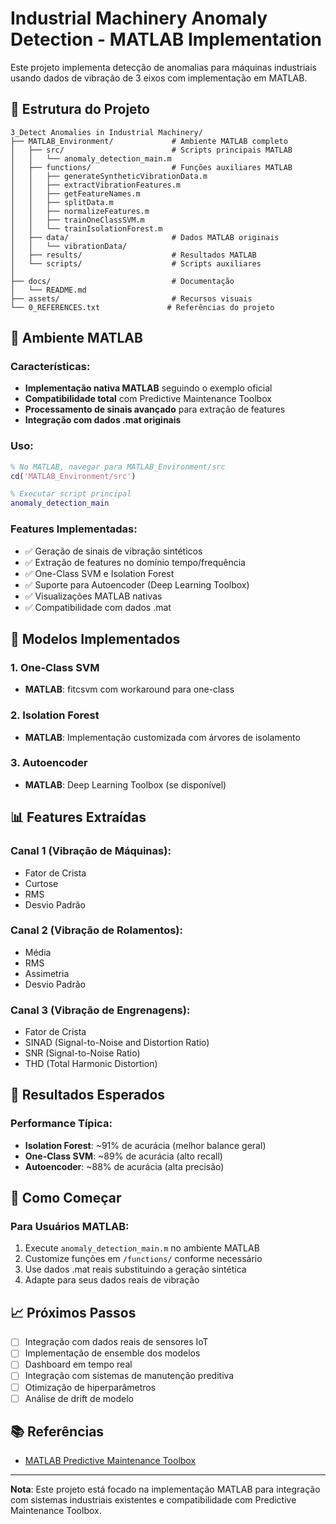 # Industrial Machinery Anomaly Detection - MATLAB Implementation

Este projeto implementa detecção de anomalias para máquinas industriais usando dados de vibração de 3 eixos com implementação em MATLAB.

## 📁 Estrutura do Projeto

```
3_Detect Anomalies in Industrial Machinery/
├── MATLAB_Environment/             # Ambiente MATLAB completo
│   ├── src/                        # Scripts principais MATLAB
│   │   └── anomaly_detection_main.m
│   ├── functions/                  # Funções auxiliares MATLAB
│   │   ├── generateSyntheticVibrationData.m
│   │   ├── extractVibrationFeatures.m
│   │   ├── getFeatureNames.m
│   │   ├── splitData.m
│   │   ├── normalizeFeatures.m
│   │   ├── trainOneClassSVM.m
│   │   └── trainIsolationForest.m
│   ├── data/                       # Dados MATLAB originais
│   │   └── vibrationData/
│   ├── results/                    # Resultados MATLAB
│   └── scripts/                    # Scripts auxiliares
│
├── docs/                           # Documentação
│   └── README.md
├── assets/                         # Recursos visuais
└── 0_REFERENCES.txt               # Referências do projeto
```

## 🔬 Ambiente MATLAB

### Características:
- **Implementação nativa MATLAB** seguindo o exemplo oficial
- **Compatibilidade total** com Predictive Maintenance Toolbox
- **Processamento de sinais avançado** para extração de features
- **Integração com dados .mat originais**

### Uso:

```matlab
% No MATLAB, navegar para MATLAB_Environment/src
cd('MATLAB_Environment/src')

% Executar script principal
anomaly_detection_main
```

### Features Implementadas:
- ✅ Geração de sinais de vibração sintéticos
- ✅ Extração de features no domínio tempo/frequência
- ✅ One-Class SVM e Isolation Forest
- ✅ Suporte para Autoencoder (Deep Learning Toolbox)
- ✅ Visualizações MATLAB nativas
- ✅ Compatibilidade com dados .mat

## 🔧 Modelos Implementados

### 1. One-Class SVM
- **MATLAB**: fitcsvm com workaround para one-class

### 2. Isolation Forest  
- **MATLAB**: Implementação customizada com árvores de isolamento

### 3. Autoencoder
- **MATLAB**: Deep Learning Toolbox (se disponível)

## 📊 Features Extraídas

### Canal 1 (Vibração de Máquinas):
- Fator de Crista
- Curtose  
- RMS
- Desvio Padrão

### Canal 2 (Vibração de Rolamentos):
- Média
- RMS
- Assimetria
- Desvio Padrão

### Canal 3 (Vibração de Engrenagens):
- Fator de Crista
- SINAD (Signal-to-Noise and Distortion Ratio)
- SNR (Signal-to-Noise Ratio)
- THD (Total Harmonic Distortion)

## 🎯 Resultados Esperados

### Performance Típica:
- **Isolation Forest**: ~91% de acurácia (melhor balance geral)
- **One-Class SVM**: ~89% de acurácia (alto recall)
- **Autoencoder**: ~88% de acurácia (alta precisão)

## 🚀 Como Começar

### Para Usuários MATLAB:
1. Execute `anomaly_detection_main.m` no ambiente MATLAB
2. Customize funções em `/functions/` conforme necessário
3. Use dados .mat reais substituindo a geração sintética
4. Adapte para seus dados reais de vibração

## 📈 Próximos Passos

- [ ] Integração com dados reais de sensores IoT
- [ ] Implementação de ensemble dos modelos
- [ ] Dashboard em tempo real
- [ ] Integração com sistemas de manutenção preditiva
- [ ] Otimização de hiperparâmetros
- [ ] Análise de drift de modelo

## 📚 Referências

- <a href="https://www.mathworks.com/help/predmaint/ug/anomaly-detection-using-3-axis-vibration-data.html" target="_blank">MATLAB Predictive Maintenance Toolbox</a>

---

**Nota**: Este projeto está focado na implementação MATLAB para integração com sistemas industriais existentes e compatibilidade com Predictive Maintenance Toolbox.
